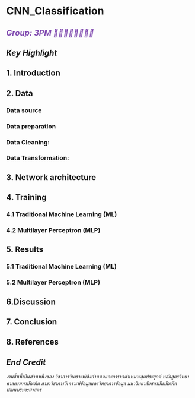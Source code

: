 # CNN_Classification
##  <font color="#8450B2">_Group: 3PM 👧🏻👩🏻👩🏼👦🏻_</font> <br>


## _Key Highlight_


## 1. Introduction


## 2. Data

### Data source




### Data preparation


### Data Cleaning: 

### Data Transformation: 


## 3. Network architecture


## 4. Training
### 4.1 Traditional Machine Learning (ML)


### 4.2 Multilayer Perceptron (MLP)


## 5. Results

### 5.1 Traditional Machine Learning (ML)



### 5.2 Multilayer Perceptron (MLP)

  

## 6.Discussion


## 7. Conclusion


## 8. References

 
## _End Credit_


_งานชิ้นนี้เป็นส่วนหนึ่งของ วิชาการวิเคราะห์เชิงกำหนดและการหาค่าเหมาะสุดประยุกต์ หลักสูตรวิทยาศาสตรมหาบัณฑิต สาขาวิชาการวิเคราะห์ข้อมูลและวิทยาการข้อมูล มหาวิทยาลัยสถาบันบัณฑิตพัฒนบริหารศาสตร์_
